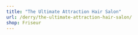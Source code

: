 ```yaml
---
title: "The Ultimate Attraction Hair Salon"
url: /derry/the-ultimate-attraction-hair-salon/
shop: Friseur
---
```

